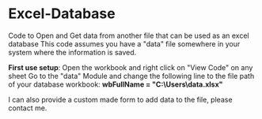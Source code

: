 # Excel-Database
Code to Open and Get data from another file that can be used as an excel database
This code assumes you have a "data" file somewhere in your system where the information is saved.

**First use setup**:
Open the workbook and right click on "View Code" on any sheet
Go to the "data" Module and change the following line to the file path of your database workbook:
**wbFullName = "C:\Users\data.xlsx"**

I can also provide a custom made form to add data to the file, please contact me.
